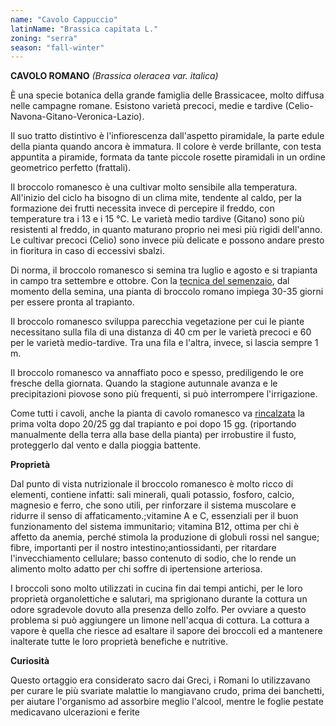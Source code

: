 ```yaml
---
name: "Cavolo Cappuccio"
latinName: "Brassica capitata L."
zoning: "serra"
season: "fall-winter"
---
```


**CAVOLO ROMANO** *(Brassica oleracea var. italica)*

È una specie botanica della grande famiglia delle Brassicacee, molto
diffusa nelle campagne romane. Esistono varietà precoci, medie e
tardive (Celio-Navona-Gitano-Veronica-Lazio).

Il suo tratto distintivo è l'infiorescenza dall'aspetto piramidale, la
parte edule della pianta quando ancora è immatura. Il colore è verde
brillante, con testa appuntita a piramide, formata da tante piccole
rosette piramidali in un ordine geometrico perfetto (frattali).

Il broccolo romanesco è una cultivar molto sensibile alla temperatura.
All'inizio del ciclo ha bisogno di un clima mite, tendente al caldo, per
la formazione dei frutti necessita invece di percepire il freddo, con
temperature tra i 13 e i 15 °C. Le varietà medio tardive (Gitano) sono
più resistenti al freddo, in quanto maturano proprio nei mesi più rigidi
dell'anno.\
Le cultivar precoci (Celio) sono invece più delicate e possono andare
presto in fioritura in caso di eccessivi sbalzi.

Di norma, il broccolo romanesco si semina tra luglio e agosto e si
trapianta in campo tra settembre e ottobre. Con la [tecnica del
semenzaio](https://www.coltivazionebiologica.it/semenzaio-sementi-biologiche-piantine-orto/),
dal momento della semina, una pianta di broccolo romano impiega 30-35
giorni per essere pronta al trapianto.

Il broccolo romanesco sviluppa parecchia vegetazione per cui le piante
necessitano sulla fila di una distanza di 40 cm per le varietà precoci e
60 per le varietà medio-tardive. Tra una fila e l'altra, invece, si
lascia sempre 1 m.

Il broccolo romanesco va annaffiato poco e spesso, prediligendo le ore
fresche della giornata. Quando la stagione autunnale avanza e le
precipitazioni piovose sono più frequenti, si può interrompere
l'irrigazione.

Come tutti i cavoli, anche la pianta di cavolo romanesco va
[rincalzata](https://www.coltivazionebiologica.it/rincalzatura-degli-ortaggi/)
la prima volta dopo 20/25 gg dal trapianto e poi dopo 15 gg.
(riportando manualmente della terra alla base della pianta) per
irrobustire il fusto, proteggerlo dal vento e dalla pioggia
battente.

**Proprietà**

Dal punto di vista nutrizionale il broccolo romanesco è molto ricco di
elementi, contiene infatti: sali minerali, quali potassio, fosforo,
calcio, magnesio e ferro, che sono utili, per rinforzare il sistema
muscolare e ridurre il senso di affaticamento.;vitamine A e C,
essenziali per il buon funzionamento del sistema immunitario; vitamina
B12, ottima per chi è affetto da anemia, perché stimola la produzione di
globuli rossi nel sangue; fibre, importanti per il nostro
intestino;antiossidanti, per ritardare l'invecchiamento cellulare; basso
contenuto di sodio, che lo rende un alimento molto adatto per chi soffre
di ipertensione arteriosa.

I broccoli sono molto utilizzati in cucina fin dai tempi antichi, per le
loro proprietà organolettiche e salutari, ma sprigionano durante la
cottura un odore sgradevole dovuto alla presenza dello zolfo. Per
ovviare a questo problema si può aggiungere un limone nell'acqua di
cottura. La cottura a vapore è quella che riesce ad esaltare il sapore
dei broccoli ed a mantenere inalterate tutte le loro proprietà benefiche
e nutritive. 

**Curiosità**

Questo ortaggio era considerato sacro dai Greci, i Romani lo
utilizzavano per curare le più svariate malattie lo mangiavano crudo,
prima dei banchetti, per aiutare l\'organismo ad assorbire meglio
l'alcool, mentre le foglie pestate medicavano ulcerazioni e ferite
